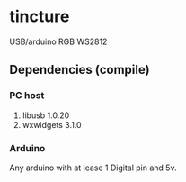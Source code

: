 # tincture
USB/arduino RGB WS2812

## Dependencies (compile)

### PC host
1. libusb 1.0.20
2. wxwidgets 3.1.0

### Arduino
Any arduino with at lease 1 Digital pin and 5v.
